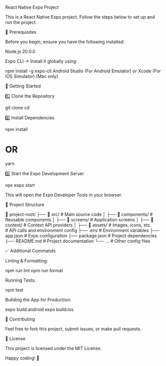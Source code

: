 React Native Expo Project

This is a React Native Expo project. Follow the steps below to set up and run the project.

📌 Prerequisites

Before you begin, ensure you have the following installed:

Node.js 20.0.0

Expo CLI → Install it globally using:

npm install -g expo-cli
Android Studio (For Android Emulator) or Xcode (For iOS Simulator) (Mac only)

🚀 Getting Started

1️⃣ Clone the Repository

git clone <repo-url>
cd <project-name>

2️⃣ Install Dependencies

npm install
# OR
yarn

3️⃣ Start the Expo Development Server

npx expo start

This will open the Expo Developer Tools in your browser.

📜 Project Structure

📂 project-root/
├── 📁 src/               # Main source code
│   ├── 📁 components/    # Reusable components
│   ├── 📁 screens/       # Application screens
│   ├── 📁 context/       # Context API providers
│   ├── 📁 assets/        # Images, icons, etc.          
                          # API calls and environment config
├── .env                  # Environment variables
├── app.json              # Expo configuration
├── package.json          # Project dependencies
├── README.md             # Project documentation
└── ...                   # Other config files

✅ Additional Commands

Linting & Formatting:

npm run lint
npm run format

Running Tests:

npm test

Building the App for Production:

expo build:android
expo build:ios

🤝 Contributing

Feel free to fork this project, submit issues, or make pull requests.

📄 License

This project is licensed under the MIT License.

Happy coding! 🚀


